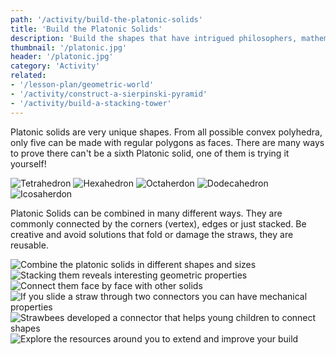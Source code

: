 ```yaml
---
path: '/activity/build-the-platonic-solids'
title: 'Build the Platonic Solids'
description: 'Build the shapes that have intrigued philosophers, mathematicians and scientists for centuries.'
thumbnail: '/platonic.jpg'
header: '/platonic.jpg'
category: 'Activity'
related:
- '/lesson-plan/geometric-world'
- '/activity/construct-a-sierpinski-pyramid'
- '/activity/build-a-stacking-tower'
---
```


<section component="youtube" url="https://youtu.be/ubChdzfykHg"></section>

Platonic solids are very unique shapes. From all possible convex polyhedra, only five can be made with regular polygons as faces. There are many ways to prove there can't be a sixth Platonic solid, one of them is trying it yourself!

<section component="gallery">

![Tetrahedron](/platonic2.jpg)
![Hexahedron](/platonic3.jpg)
![Octaherdon](/platonic12.jpg)
![Dodecahedron](/platonic4.jpg)
![Icosaherdon](/platonic5.jpg)

</section>

Platonic Solids can be combined in many different ways. They are commonly connected by the corners (vertex), edges or just stacked. Be creative and avoid solutions that fold or damage the straws, they are reusable.

<section component="gallery">

![Combine the platonic solids in different shapes and sizes](/platonic6.jpg)
![Stacking them reveals interesting geometric properties](/platonic7.jpg)
![Connect them face by face with other solids](/platonic8.jpg)
![If you slide a straw through two connectors you can have mechanical properties](/platonic9.jpg)
![Strawbees developed a connector that helps young children to connect shapes](/platonic10.jpg)
![Explore the resources around you to extend and improve your build](/platonic11.jpg)

</section>
